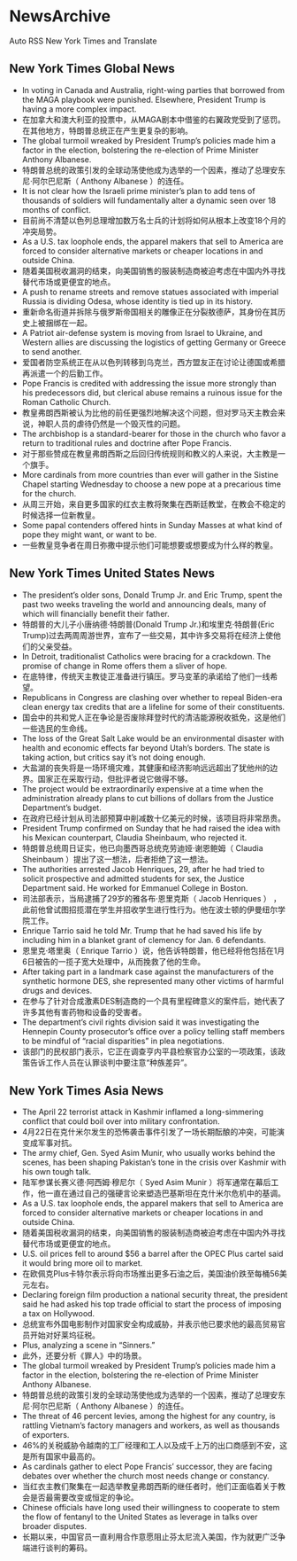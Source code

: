 # NewsArchive
Auto RSS New York Times and Translate

## New York Times Global News
* In voting in Canada and Australia, right-wing parties that borrowed from the MAGA playbook were punished. Elsewhere, President Trump is having a more complex impact.
* 在加拿大和澳大利亚的投票中，从MAGA剧本中借鉴的右翼政党受到了惩罚。在其他地方，特朗普总统正在产生更复杂的影响。
* The global turmoil wreaked by President Trump’s policies made him a factor in the election, bolstering the re-election of Prime Minister Anthony Albanese.
* 特朗普总统的政策引发的全球动荡使他成为选举的一个因素，推动了总理安东尼·阿尔巴尼斯（ Anthony Albanese ）的连任。
* It is not clear how the Israeli prime minister’s plan to add tens of thousands of soldiers will fundamentally alter a dynamic seen over 18 months of conflict.
* 目前尚不清楚以色列总理增加数万名士兵的计划将如何从根本上改变18个月的冲突局势。
* As a U.S. tax loophole ends, the apparel makers that sell to America are forced to consider alternative markets or cheaper locations in and outside China.
* 随着美国税收漏洞的结束，向美国销售的服装制造商被迫考虑在中国内外寻找替代市场或更便宜的地点。
* A push to rename streets and remove statues associated with imperial Russia is dividing Odesa, whose identity is tied up in its history.
* 重新命名街道并拆除与俄罗斯帝国相关的雕像正在分裂敖德萨，其身份在其历史上被捆绑在一起。
* A Patriot air-defense system is moving from Israel to Ukraine, and Western allies are discussing the logistics of getting Germany or Greece to send another.
* 爱国者防空系统正在从以色列转移到乌克兰，西方盟友正在讨论让德国或希腊再派遣一个的后勤工作。
* Pope Francis is credited with addressing the issue more strongly than his predecessors did, but clerical abuse remains a ruinous issue for the Roman Catholic Church.
* 教皇弗朗西斯被认为比他的前任更强烈地解决这个问题，但对罗马天主教会来说，神职人员的虐待仍然是一个毁灭性的问题。
* The archbishop is a standard-bearer for those in the church who favor a return to traditional rules and doctrine after Pope Francis.
* 对于那些赞成在教皇弗朗西斯之后回归传统规则和教义的人来说，大主教是一个旗手。
* More cardinals from more countries than ever will gather in the Sistine Chapel starting Wednesday to choose a new pope at a precarious time for the church.
* 从周三开始，来自更多国家的红衣主教将聚集在西斯廷教堂，在教会不稳定的时候选择一位新教皇。
* Some papal contenders offered hints in Sunday Masses at what kind of pope they might want, or want to be.
* 一些教皇竞争者在周日弥撒中提示他们可能想要或想要成为什么样的教皇。

## New York Times United States News
* The president’s older sons, Donald Trump Jr. and Eric Trump, spent the past two weeks traveling the world and announcing deals, many of which will financially benefit their father.
* 特朗普的大儿子小唐纳德·特朗普(Donald Trump Jr.)和埃里克·特朗普(Eric Trump)过去两周周游世界，宣布了一些交易，其中许多交易将在经济上使他们的父亲受益。
* In Detroit, traditionalist Catholics were bracing for a crackdown. The promise of change in Rome offers them a sliver of hope.
* 在底特律，传统天主教徒正准备进行镇压。罗马变革的承诺给了他们一线希望。
* Republicans in Congress are clashing over whether to repeal Biden-era clean energy tax credits that are a lifeline for some of their constituents.
* 国会中的共和党人正在争论是否废除拜登时代的清洁能源税收抵免，这是他们一些选民的生命线。
* The loss of the Great Salt Lake would be an environmental disaster with health and economic effects far beyond Utah’s borders. The state is taking action, but critics say it’s not doing enough.
* 大盐湖的丧失将是一场环境灾难，其健康和经济影响远远超出了犹他州的边界。国家正在采取行动，但批评者说它做得不够。
* The project would be extraordinarily expensive at a time when the administration already plans to cut billions of dollars from the Justice Department’s budget.
* 在政府已经计划从司法部预算中削减数十亿美元的时候，该项目将非常昂贵。
* President Trump confirmed on Sunday that he had raised the idea with his Mexican counterpart, Claudia Sheinbaum, who rejected it.
* 特朗普总统周日证实，他已向墨西哥总统克劳迪娅·谢恩鲍姆（ Claudia Sheinbaum ）提出了这一想法，后者拒绝了这一想法。
* The authorities arrested Jacob Henriques, 29, after he had tried to solicit prospective and admitted students for sex, the Justice Department said. He worked for Emmanuel College in Boston.
* 司法部表示，当局逮捕了29岁的雅各布·恩里克斯（ Jacob Henriques ） ，此前他曾试图招揽潜在学生并招收学生进行性行为。他在波士顿的伊曼纽尔学院工作。
* Enrique Tarrio said he told Mr. Trump that he had saved his life by including him in a blanket grant of clemency for Jan. 6 defendants.
* 恩里克·塔里奥（ Enrique Tarrio ）说，他告诉特朗普，他已经将他包括在1月6日被告的一揽子宽大处理中，从而挽救了他的生命。
* After taking part in a landmark case against the manufacturers of the synthetic hormone DES, she represented many other victims of harmful drugs and devices.
* 在参与了针对合成激素DES制造商的一个具有里程碑意义的案件后，她代表了许多其他有害药物和设备的受害者。
* The department’s civil rights division said it was investigating the Hennepin County prosecutor’s office over a policy telling staff members to be mindful of “racial disparities” in plea negotiations.
* 该部门的民权部门表示，它正在调查亨内平县检察官办公室的一项政策，该政策告诉工作人员在认罪谈判中要注意“种族差异”。

## New York Times Asia News
* The April 22 terrorist attack in Kashmir inflamed a long-simmering conflict that could boil over into military confrontation.
* 4月22日在克什米尔发生的恐怖袭击事件引发了一场长期酝酿的冲突，可能演变成军事对抗。
* The army chief, Gen. Syed Asim Munir, who usually works behind the scenes, has been shaping Pakistan’s tone in the crisis over Kashmir with his own tough talk.
* 陆军参谋长赛义德·阿西姆·穆尼尔（ Syed Asim Munir ）将军通常在幕后工作，他一直在通过自己的强硬言论来塑造巴基斯坦在克什米尔危机中的基调。
* As a U.S. tax loophole ends, the apparel makers that sell to America are forced to consider alternative markets or cheaper locations in and outside China.
* 随着美国税收漏洞的结束，向美国销售的服装制造商被迫考虑在中国内外寻找替代市场或更便宜的地点。
* U.S. oil prices fell to around $56 a barrel after the OPEC Plus cartel said it would bring more oil to market.
* 在欧佩克Plus卡特尔表示将向市场推出更多石油之后，美国油价跌至每桶56美元左右。
* Declaring foreign film production a national security threat, the president said he had asked his top trade official to start the process of imposing a tax on Hollywood.
* 总统宣布外国电影制作对国家安全构成威胁，并表示他已要求他的最高贸易官员开始对好莱坞征税。
* Plus, analyzing a scene in “Sinners.”
* 此外，还要分析《罪人》中的场景。
* The global turmoil wreaked by President Trump’s policies made him a factor in the election, bolstering the re-election of Prime Minister Anthony Albanese.
* 特朗普总统的政策引发的全球动荡使他成为选举的一个因素，推动了总理安东尼·阿尔巴尼斯（ Anthony Albanese ）的连任。
* The threat of 46 percent levies, among the highest for any country, is rattling Vietnam’s factory managers and workers, as well as thousands of exporters.
* 46%的关税威胁令越南的工厂经理和工人以及成千上万的出口商感到不安，这是所有国家中最高的。
* As cardinals gather to elect Pope Francis’ successor, they are facing debates over whether the church most needs change or constancy.
* 当红衣主教们聚集在一起选举教皇弗朗西斯的继任者时，他们正面临着关于教会是否最需要改变或恒定的争论。
* Chinese officials have long used their willingness to cooperate to stem the flow of fentanyl to the United States as leverage in talks over broader disputes.
* 长期以来，中国官员一直利用合作意愿阻止芬太尼流入美国，作为就更广泛争端进行谈判的筹码。

